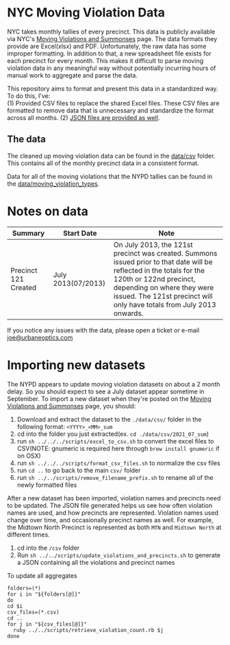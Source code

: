 # NYC Moving Violation Data
NYC takes monthly tallies of every precinct. This data is publicly available via NYC's [Moving Violations and Summonses](https://www1.nyc.gov/site/nypd/stats/traffic-data/traffic-data-moving.page) page. The data formats they provide are Excel(xlsx) and PDF. Unfortunately, the raw data has some improper formatting. In addition to that, a new spreadsheet file exists for each precinct for every month. This makes it difficult to parse moving violation data in any meaningful way without potentially incurring hours of manual work to aggregate and parse the data.

This repository aims to format and present this data in a standardized way. To do this, I've:  
(1) Provided CSV files to replace the shared Excel files. These CSV files are formatted to remove data that is unnecessary and standardize the format across all months.
(2) [JSON files are provided as well](./data/json/aggregates#precinct-violation-aggregates).

## The data 
The cleaned up moving violation data can be found in the [data/csv](https://github.com/UrbaneOptics/nyc-moving-violation-data/tree/master/data/csv) folder. This contains all of the monthly precinct data in a consistent format.

Data for all of the moving violations that the NYPD tallies can be found in the [data/moving_violation_types](https://github.com/UrbaneOptics/nyc-moving-violation-data/blob/master/data/moving_violation_types.csv).

# Notes on data

| Summary | Start Date | Note 
---|---|---
Precinct 121 Created | July 2013(07/2013) |  On July 2013, the 121st precinct was created. Summons issued prior to that date will be reflected in the totals for the 120th or 122nd precinct, depending on where they were issued. The 121st precinct will only have totals from July 2013 onwards.


If you notice any issues with the data, please open a ticket or e-mail joe@urbaneoptics.com

# Importing new datasets
The NYPD appears to update moving violation datasets on about a 2 month delay. So you should expect to see a July dataset appear sometime in September. To import a new dataset when they're posted on the [Moving Violations and Summonses](https://www1.nyc.gov/site/nypd/stats/traffic-data/traffic-data-moving.page) page, you should:

1) Download and extract the dataset to the `./data/csv/` folder in the following format: `<YYYY>_<MM>_sum`
2) cd into the folder you just extracted(ex. `cd ./data/csv/2021_07_sum`)
3) run `sh ../../../scripts/excel_to_csv.sh` to convert the excel files to CSV(NOTE: gnumeric is required here through `brew install gnumeric` if on OSX)
4) run `sh ../../../scripts/format_csv_files.sh` to normalize the csv files
5) run `cd ..` to go back to the main `csv/` folder 
6) run `sh ../../scripts/remove_filename_prefix.sh` to rename all of the newly formatted files

After a new dataset has been imported, violation names and precincts need to be updated. The JSON file generated
helps us see how often violation names are used, and how precincts are represented. Violation names used change over time, and occasionally precinct names as well. For example, the Midtown North Precinct is represented as both `MTN` and `Midtown North` at different times.

1) cd into the `/csv` folder 
2) Run `sh ../../scripts/update_violations_and_precincts.sh` to generate a JSON containing all the violations and precinct names


To update all aggregates

```
folders=(*)              
for i in "${folders[@]}"
do     
cd $i             
csv_files=(*.csv)
cd ..                      
for j in "${csv_files[@]}"                          
  ruby ../../scripts/retrieve_violation_count.rb $j
done
```